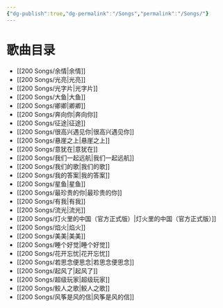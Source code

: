 ```yaml
---
{"dg-publish":true,"dg-permalink":"/Songs","permalink":"/Songs/"}
---
```


# 歌曲目录


- [[200 Songs/余情\|余情]]
- [[200 Songs/光亮\|光亮]]
- [[200 Songs/光字片\|光字片]]
- [[200 Songs/大鱼\|大鱼]]
- [[200 Songs/卿卿\|卿卿]]
- [[200 Songs/奔向你\|奔向你]]
- [[200 Songs/征途\|征途]]
- [[200 Songs/很高兴遇见你\|很高兴遇见你]]
- [[200 Songs/悬崖之上\|悬崖之上]]
- [[200 Songs/意犹在\|意犹在]]
- [[200 Songs/我们一起远航\|我们一起远航]]
- [[200 Songs/我们的歌\|我们的歌]]
- [[200 Songs/我的答案\|我的答案]]
- [[200 Songs/星鱼\|星鱼]]
- [[200 Songs/最珍贵的你\|最珍贵的你]]
- [[200 Songs/有我\|有我]]
- [[200 Songs/流光\|流光]]
- [[200 Songs/灯火里的中国（官方正式版）\|灯火里的中国（官方正式版）]]
- [[200 Songs/焰火\|焰火]]
- [[200 Songs/美美\|美美]]
- [[200 Songs/睡个好觉\|睡个好觉]]
- [[200 Songs/花开忘忧\|花开忘忧]]
- [[200 Songs/若思念便思念\|若思念便思念]]
- [[200 Songs/起风了\|起风了]]
- [[200 Songs/超级玩家\|超级玩家]]
- [[200 Songs/鲛人之歌\|鲛人之歌]]
- [[200 Songs/风筝是风的信\|风筝是风的信]]

